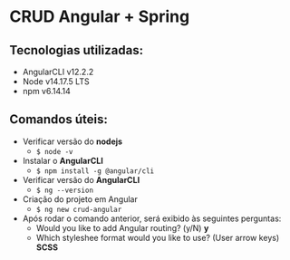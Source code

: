 # CRUD Angular + Spring

## Tecnologias utilizadas:
- AngularCLI v12.2.2
- Node v14.17.5 LTS
- npm v6.14.14

## Comandos úteis:
- Verificar versão do **nodejs**
  - `$ node -v`
- Instalar o **AngularCLI**
  - `$ npm install -g @angular/cli`
- Verificar versão do **AngularCLI**
  - `$ ng --version`
- Criação do projeto em Angular
	- `$ ng new crud-angular`
- Após rodar o comando anterior, será exibido às seguintes perguntas:
  - Would you like to add Angular routing? (y/N) **y**
  - Which styleshee format would you like to use? (User arrow keys)
**SCSS**
